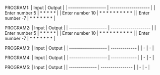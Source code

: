 PROGRAM1:
| Input               | Output               |
| ------------------- | -------------------- |
| Enter number 5      |  * * * * *           |
| Enter number 10     |  * * * * * * * * * * |
| Enter number -7     |  * * * * * * *       |

PROGRAM2:
| Input               | Output               |
| ------------------- | -------------------- |
| Enter number 5      |  * * * * *           |
| Enter number 10     |  * * * * * * * * * * |
| Enter number -7     |  * * * * * * *       |

PROGRAM3:
| Input               | Output        |
| ------------------- | ------------- |
|         -           |   -           |

PROGRAM4:
| Input               | Output        |
| ------------------- | ------------- |
|         -           | -             |

PROGRAM5:
| Input           | Output           |
| --------------  | ---------------- |
| -               | -                |


